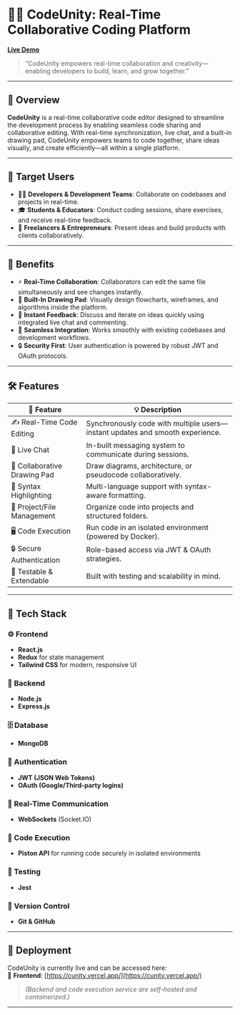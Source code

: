 # 🧑‍💻 CodeUnity: Real-Time Collaborative Coding Platform

[**Live Demo**](https://cunity.vercel.app)

> “CodeUnity empowers real-time collaboration and creativity—enabling developers to build, learn, and grow together.”

---

## 📘 Overview

**CodeUnity** is a real-time collaborative code editor designed to streamline the development process by enabling seamless code sharing and collaborative editing. With real-time synchronization, live chat, and a built-in drawing pad, CodeUnity empowers teams to code together, share ideas visually, and create efficiently—all within a single platform.

---

## 🎯 Target Users

- 👨‍💻 **Developers & Development Teams**: Collaborate on codebases and projects in real-time.
- 🎓 **Students & Educators**: Conduct coding sessions, share exercises, and receive real-time feedback.
- 🚀 **Freelancers & Entrepreneurs**: Present ideas and build products with clients collaboratively.

---

## 🌟 Benefits

- ⚡ **Real-Time Collaboration**: Collaborators can edit the same file simultaneously and see changes instantly.
- 🎨 **Built-In Drawing Pad**: Visually design flowcharts, wireframes, and algorithms inside the platform.
- 💬 **Instant Feedback**: Discuss and iterate on ideas quickly using integrated live chat and commenting.
- 🔌 **Seamless Integration**: Works smoothly with existing codebases and development workflows.
- 🔒 **Security First**: User authentication is powered by robust JWT and OAuth protocols.

---

## 🛠️ Features

| 🧩 Feature                   | 💡 Description                                                                 |
|-----------------------------|------------------------------------------------------------------------------|
| ✍️ Real-Time Code Editing    | Synchronously code with multiple users—instant updates and smooth experience. |
| 💬 Live Chat                | In-built messaging system to communicate during sessions.                    |
| 🎨 Collaborative Drawing Pad| Draw diagrams, architecture, or pseudocode collaboratively.                  |
| 🌈 Syntax Highlighting      | Multi-language support with syntax-aware formatting.                        |
| 📂 Project/File Management  | Organize code into projects and structured folders.                         |
| 🖥️ Code Execution           | Run code in an isolated environment (powered by Docker).                    |
| 🔒 Secure Authentication    | Role-based access via JWT & OAuth strategies.                              |
| 🧪 Testable & Extendable    | Built with testing and scalability in mind.                                 |

---

## 🧱 Tech Stack

### ⚙️ Frontend
- **React.js**
- **Redux** for state management
- **Tailwind CSS** for modern, responsive UI

### 🔧 Backend
- **Node.js**
- **Express.js**

### 🗄️ Database
- **MongoDB**

### 🔐 Authentication
- **JWT (JSON Web Tokens)**
- **OAuth (Google/Third-party logins)**

### 📡 Real-Time Communication
- **WebSockets** (Socket.IO)

### 🐳 Code Execution
- **Piston API** for running code securely in isolated environments

### 🧪 Testing
- **Jest**

### 🔁 Version Control
- **Git & GitHub**

---

## 🚀 Deployment

CodeUnity is currently live and can be accessed here:  
🔗 **Frontend**: [https://cunity.vercel.app/](https://cunity.vercel.app/)

> *(Backend and code execution service are self-hosted and containerized.)*

---
